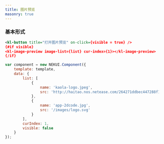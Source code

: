 ```yaml
---
title: 图片预览
masonry: true
---
```


<!-- demo_start -->
### 基本形式

<div class="m-example"></div>

```xml
<kl-button title="打开图片预览" on-click={visible = true} />
{#if visible}
<kl-image-preview image-list={list} cur-index={1}></kl-image-preview>
{/if}
```

```javascript
var component = new NEKUI.Component({
    template: template,
    data: {
        list: [
            {
                name: 'kaola-logo.jpeg',
                src: 'http://haitao.nos.netease.com/264271ddbec447288f17aef71119b1f4.png?imageView&thumbnail=220x0&quality=85&v=1'
            },
            {
                name: 'app-2dcode.jpg',
                src: '/images/logo.svg'
            }
        ],
        curIndex: 1,
        visible: false
    }
});
```
<!-- demo_end -->
